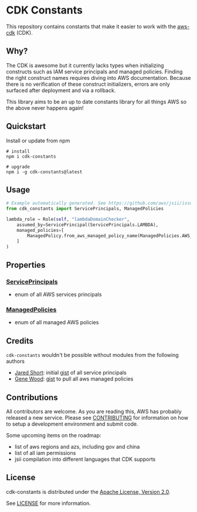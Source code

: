 # CDK Constants

This repository contains constants that make it easier to work with the [aws-cdk](https://github.com/aws/aws-cdk) (CDK).

## Why?

The CDK is awesome but it currently lacks types when initializing constructs such as IAM service principals and managed policies. Finding the right construct names requires diving into AWS documentation. Because there is no verification of these construct initializers, errors are only surfaced after deployment and via a rollback.

This library aims to be an up to date constants library for all things AWS so the above never happens again!

## Quickstart

Install or update from npm

```
# install
npm i cdk-constants

# upgrade
npm i -g cdk-constants@latest
```

## Usage

```python
# Example automatically generated. See https://github.com/aws/jsii/issues/826
from cdk_constants import ServicePrincipals, ManagedPolicies

lambda_role = Role(self, "lambdaDomainChecker",
    assumed_by=ServicePrincipal(ServicePrincipals.LAMBDA),
    managed_policies=[
        ManagedPolicy.from_aws_managed_policy_name(ManagedPolicies.AWS_LAMBDA_BASIC_EXECUTION_ROLE)
    ]
)
```

## Properties

### [ServicePrincipals](./src/principals.ts)

* enum of all AWS services principals

### [ManagedPolicies](./src/policies.ts)

* enum of all managed AWS policies

## Credits

`cdk-constants` wouldn't be possible without modules from the following authors

* [Jared Short](https://gist.github.com/shortjared): initial [gist](https://gist.github.com/shortjared/4c1e3fe52bdfa47522cfe5b41e5d6f22) of all service principals
* [Gene Wood](https://gist.github.com/gene1wood): [gist](https://gist.github.com/gene1wood/55b358748be3c314f956) to pull all aws managed policies

## Contributions

All contributors are welcome. As you are reading this, AWS has probably released a new service. Please see [CONTRIBUTING](CONTRIBUTING.md) for information on how to setup a development environment and submit code.

Some upcoming items on the roadmap:

* list of aws regions and azs, including gov and china
* list of all iam permissions
* jsii compilation into different languages that CDK supports

## License

cdk-constants is distributed under the [Apache License, Version 2.0](https://www.apache.org/licenses/LICENSE-2.0).

See [LICENSE](./LICENSE) for more information.
